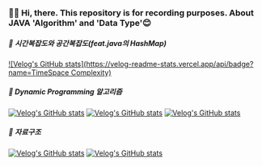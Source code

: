 ### 👋🏻 Hi, there. This repository is for recording purposes. About JAVA 'Algorithm' and 'Data Type'😊

##### 📁 시간복잡도와 공간복잡도(feat.java의 HashMap)
[![Velog's GitHub stats](https://velog-readme-stats.vercel.app/api/badge?name=TimeSpace Complexity)](https://velog.io/@jnissi92/codingtestreview1)

##### 📁 Dynamic Programming 알고리즘<br>
[![Velog's GitHub stats](https://velog-readme-stats.vercel.app/api/badge?name=DynamicProgramming1)](https://velog.io/@jnissi92/DynamicProgramming1)
[![Velog's GitHub stats](https://velog-readme-stats.vercel.app/api/badge?name=DynamicProgramming2)](https://velog.io/@jnissi92/DynamicProgrammin2)
[![Velog's GitHub stats](https://velog-readme-stats.vercel.app/api/badge?name=DynamicProgramming3)](https://velog.io/@jnissi92/DynamicProgramming2)

##### 📁 자료구조<br>
[![Velog's GitHub stats](https://velog-readme-stats.vercel.app/api/badge?name=DataStructure1)](https://velog.io/@jnissi92/boj2504)
[![Velog's GitHub stats](https://velog-readme-stats.vercel.app/api/badge?name=DataStructure2)](https://velog.io/@jnissi92/boj1406-i3pwwfxm)
